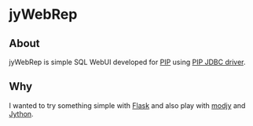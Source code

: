 jyWebRep
==========

About
-----

jyWebRep is simple SQL WebUI developed for [PIP](http://sourceforge.net/projects/pip/) using [PIP JDBC driver](http://sourceforge.net/projects/pip/files/PIP/V0.1/PIP_V01_JDBC.zip/download).

Why
--------------------

I wanted to try something simple with [Flask](http://flask.pocoo.org) and also play with [modjy](http://opensource.xhaus.com/projects/show/modjy) and [Jython](http://www.jython.org).
